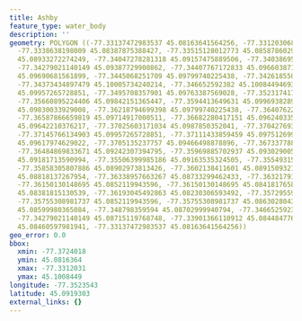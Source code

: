 ```yaml
---
title: Ashby
feature_type: water_body
description: ''
geometry: POLYGON ((-77.33137472983537 45.08163641564256, -77.33120306845906 45.08345453448086,
  -77.3338638198009 45.08387875388427, -77.33515128012773 45.08587860292896, -77.33738287802788
  45.08933272274249, -77.34047278281318 45.09157475889506, -77.34038695212413 45.09315019110701,
  -77.34279021140149 45.09387729900862, -77.34407767172833 45.0966038711908, -77.34304770346685
  45.09690681561899, -77.3445068251709 45.09799740225438, -77.34261855002427 45.09872444844009,
  -77.34373434897479 45.10005734240214, -77.346652592382 45.10084494693657, -77.34828337546325
  45.09957265728851, -77.3495708357901 45.09763387569028, -77.35231741782097 45.09842151365447,
  -77.35660895224406 45.09842151365447, -77.3594413649631 45.0996938289528, -77.3639045607634
  45.09830033929008, -77.36218794699398 45.09799740225438, -77.36407622214061 45.09624033575433,
  -77.36587866659819 45.09714917000511, -77.36682280417151 45.09624033575433, -77.36785277243298
  45.09642210376217, -77.37025603171034 45.0987850352041, -77.37042769308665 45.09957265728851,
  -77.37145766134903 45.09957265728851, -77.37111433859459 45.09751269965503, -77.37240179892143
  45.09617974629022, -77.3705135237757 45.09466498878896, -77.36733778830222 45.0936955229011,
  -77.36484869833671 45.09242307394795, -77.35969885702937 45.09302900555651, -77.35823973532533
  45.09181713590994, -77.35506399985186 45.09163535324505, -77.35549315329443 45.09042345402662,
  -77.35858305807886 45.08902973813426, -77.3602138411601 45.08915093217016, -77.36587866659819
  45.08818137267954, -77.36338957663267 45.08733299462433, -77.36321791525637 45.08581800247098,
  -77.36150130148695 45.0852119943596, -77.36150130148695 45.08418176581556, -77.36278876181377
  45.08381815130539, -77.36193045492863 45.08230306593492, -77.35729559775201 45.08254548229411,
  -77.35755308981737 45.0852119943596, -77.35755308981737 45.08630280433172, -77.34931334372473
  45.08599980365084, -77.348798359594 45.08702999940794, -77.346652592382 45.08781778362744,
  -77.34279021140149 45.08715119768748, -77.33901366110912 45.08448477613966, -77.33712538596251
  45.08460597981941, -77.33137472983537 45.08163641564256))
geo_error: 0.0
bbox:
  xmin: -77.3724018
  ymin: 45.0816364
  xmax: -77.3312031
  ymax: 45.1008449
longitude: -77.3523543
latitude: 45.0919303
external_links: {}
---
```

